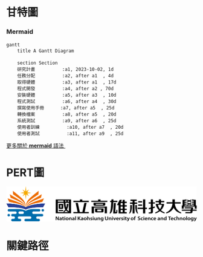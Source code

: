 # 甘特圖
### Mermaid
```mermaid
gantt
    title A Gantt Diagram

    section Section
    研究計畫          :a1, 2023-10-02, 1d
    任務分配          :a2, after a1  , 4d
    取得硬體          :a3, after a1  , 17d
    程式開發          :a4, after a2 , 70d
    安裝硬體          :a5, after a3  , 10d
    程式測試          :a6, after a4  , 30d
    撰寫使用手冊      :a7, after a5  , 25d
    轉換檔案          :a8, after a5  , 20d
    系統測試          :a9, after a6  , 25d
    使用者訓練          :a10, after a7  , 20d
    使用者測試          :a11, after a9  , 25d

```
[更多關於 **mermaid** 語法 <i class="fa fa-external-link"></i>](http://mermaid-js.github.io/mermaid)
&nbsp;
&nbsp;

# PERT圖
![PERT](nkust.png "高科大")

# 關鍵路徑
